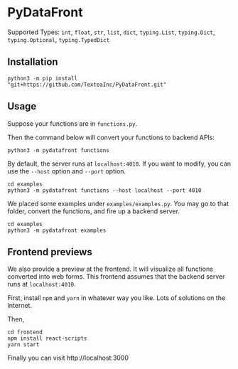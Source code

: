 # PyDataFront

Supported Types: `int`, `float`, `str`, `list`, `dict`, `typing.List`, `typing.Dict`, `typing.Optional`, `typing.TypedDict`

## Installation


```shell
python3 -m pip install "git+https://github.com/TexteaInc/PyDataFront.git" 
```

## Usage 

Suppose your functions are in `functions.py`. 

Then the command below will convert your functions to backend APIs:

```shell
python3 -m pydatafront functions 
```

By default, the server runs at `localhost:4010`. If you want to modify, you can use the `--host` option and `--port` option. 

```shell
cd examples
python3 -m pydatafront functions --host localhost --port 4010
```

We placed some examples under `examples/examples.py`. You may go to that folder, convert the functions, and fire up a backend server. 

```shell
cd examples
python3 -m pydatafront examples 
```


## Frontend previews

We also provide a preview at the frontend. It will visualize all functions converted into web forms. 
This frontend assumes that the backend server runs at `localhost:4010`. 

First, install `npm` and `yarn` in whatever way you like. Lots of solutions on the Internet. 

Then, 
```
cd frontend
npm install react-scripts
yarn start 
```

Finally you can visit http://localhost:3000
